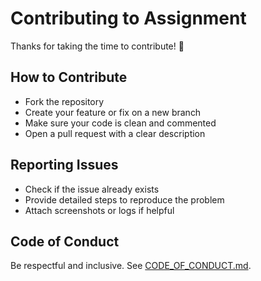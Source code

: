 # Contributing to Assignment

Thanks for taking the time to contribute! 🎉

## How to Contribute

- Fork the repository
- Create your feature or fix on a new branch
- Make sure your code is clean and commented
- Open a pull request with a clear description

## Reporting Issues

- Check if the issue already exists
- Provide detailed steps to reproduce the problem
- Attach screenshots or logs if helpful

## Code of Conduct

Be respectful and inclusive. See [CODE_OF_CONDUCT.md](./CODE_OF_CONDUCT.md).
